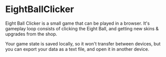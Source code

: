 # EightBallClicker

Eight Ball Clicker is a small game that can be played in a browser. It's gameplay loop consists of clicking the Eight Ball, and getting new skins & upgrades from the shop.

Your game state is saved locally, so it won't transfer between devices, but you can export your data as a text file, and open it in another device.
